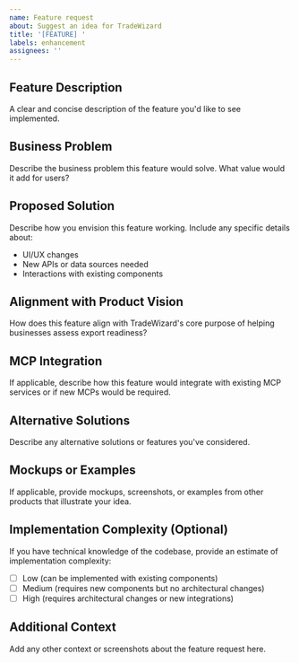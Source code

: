 ```yaml
---
name: Feature request
about: Suggest an idea for TradeWizard
title: '[FEATURE] '
labels: enhancement
assignees: ''
---
```


## Feature Description
A clear and concise description of the feature you'd like to see implemented.

## Business Problem
Describe the business problem this feature would solve. What value would it add for users?

## Proposed Solution
Describe how you envision this feature working. Include any specific details about:
- UI/UX changes
- New APIs or data sources needed
- Interactions with existing components

## Alignment with Product Vision
How does this feature align with TradeWizard's core purpose of helping businesses assess export readiness?

## MCP Integration
If applicable, describe how this feature would integrate with existing MCP services or if new MCPs would be required.

## Alternative Solutions
Describe any alternative solutions or features you've considered.

## Mockups or Examples
If applicable, provide mockups, screenshots, or examples from other products that illustrate your idea.

## Implementation Complexity (Optional)
If you have technical knowledge of the codebase, provide an estimate of implementation complexity:
- [ ] Low (can be implemented with existing components)
- [ ] Medium (requires new components but no architectural changes)
- [ ] High (requires architectural changes or new integrations)

## Additional Context
Add any other context or screenshots about the feature request here. 